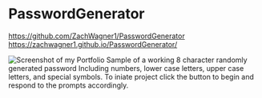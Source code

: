 # PasswordGenerator
https://github.com/ZachWagner1/PasswordGenerator
https://zachwagner1.github.io/PasswordGenerator/

![Screenshot of my Portfolio](./assets/images/PassGenSS.png)
Sample of a working 8 character randomly generated password Including numbers, lower case letters, upper case letters, and special symbols.
To iniate project click the button to begin and respond to the prompts accordingly.